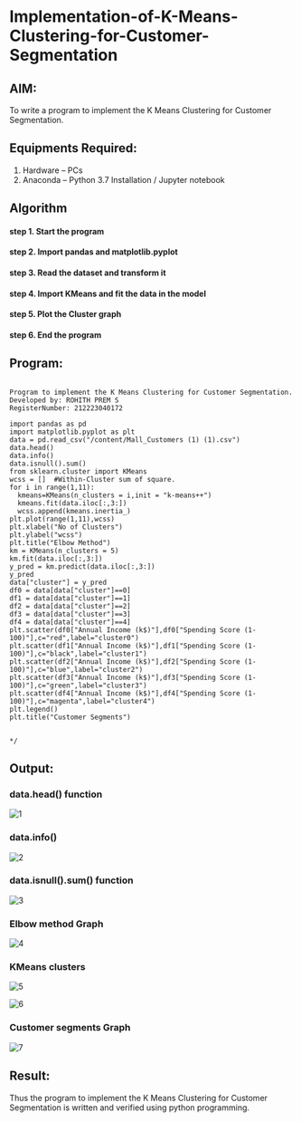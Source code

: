 # Implementation-of-K-Means-Clustering-for-Customer-Segmentation

## AIM:
To write a program to implement the K Means Clustering for Customer Segmentation.

## Equipments Required:
1. Hardware – PCs
2. Anaconda – Python 3.7 Installation / Jupyter notebook

## Algorithm
#### step 1. Start the program
#### step 2. Import pandas and matplotlib.pyplot
#### step 3. Read the dataset and transform it
#### step 4. Import KMeans and fit the data in the model
#### step 5. Plot the Cluster graph
#### step 6. End the program


## Program:
```

Program to implement the K Means Clustering for Customer Segmentation.
Developed by: ROHITH PREM S
RegisterNumber: 212223040172
```

```
import pandas as pd
import matplotlib.pyplot as plt
data = pd.read_csv("/content/Mall_Customers (1) (1).csv")
data.head()
data.info()
data.isnull().sum()
from sklearn.cluster import KMeans
wcss = []  #Within-Cluster sum of square. 
for i in range(1,11):
  kmeans=KMeans(n_clusters = i,init = "k-means++")
  kmeans.fit(data.iloc[:,3:])
  wcss.append(kmeans.inertia_)
plt.plot(range(1,11),wcss)
plt.xlabel("No of Clusters")
plt.ylabel("wcss")
plt.title("Elbow Method")
km = KMeans(n_clusters = 5)
km.fit(data.iloc[:,3:])
y_pred = km.predict(data.iloc[:,3:])
y_pred
data["cluster"] = y_pred
df0 = data[data["cluster"]==0]
df1 = data[data["cluster"]==1]
df2 = data[data["cluster"]==2]
df3 = data[data["cluster"]==3]
df4 = data[data["cluster"]==4]
plt.scatter(df0["Annual Income (k$)"],df0["Spending Score (1-100)"],c="red",label="cluster0")
plt.scatter(df1["Annual Income (k$)"],df1["Spending Score (1-100)"],c="black",label="cluster1")
plt.scatter(df2["Annual Income (k$)"],df2["Spending Score (1-100)"],c="blue",label="cluster2")
plt.scatter(df3["Annual Income (k$)"],df3["Spending Score (1-100)"],c="green",label="cluster3")
plt.scatter(df4["Annual Income (k$)"],df4["Spending Score (1-100)"],c="magenta",label="cluster4")
plt.legend()
plt.title("Customer Segments")


*/
```

## Output:
### data.head() function
![1](https://github.com/rohithprem18/Implementation-of-K-Means-Clustering-for-Customer-Segmentation/assets/146315115/c715f2c5-c154-4f64-a605-d45f26136ec2)

### data.info()
![2](https://github.com/rohithprem18/Implementation-of-K-Means-Clustering-for-Customer-Segmentation/assets/146315115/2fd320f1-c0b2-4ad9-bfbd-ffe50ff15923)

### data.isnull().sum() function
![3](https://github.com/rohithprem18/Implementation-of-K-Means-Clustering-for-Customer-Segmentation/assets/146315115/9af09537-0666-41b6-9823-9c4f43f8e51f)

### Elbow method Graph
![4](https://github.com/rohithprem18/Implementation-of-K-Means-Clustering-for-Customer-Segmentation/assets/146315115/bbedff43-43d5-491f-a795-f313d6597284)

### KMeans clusters
![5](https://github.com/rohithprem18/Implementation-of-K-Means-Clustering-for-Customer-Segmentation/assets/146315115/54c2a7fd-4c13-4601-a820-feeb6323a24e)

![6](https://github.com/rohithprem18/Implementation-of-K-Means-Clustering-for-Customer-Segmentation/assets/146315115/1158d78d-78f2-4327-9461-eceae3bcba45)

### Customer segments Graph
![7](https://github.com/rohithprem18/Implementation-of-K-Means-Clustering-for-Customer-Segmentation/assets/146315115/72037b16-92ff-4ecc-acc7-71ca7fdbec6b)


## Result:
Thus the program to implement the K Means Clustering for Customer Segmentation is written and verified using python programming.

